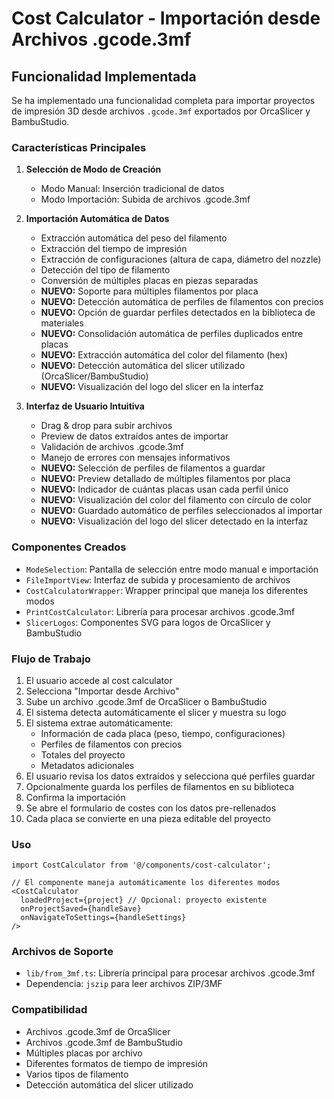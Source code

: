 # Cost Calculator - Importación desde Archivos .gcode.3mf

## Funcionalidad Implementada

Se ha implementado una funcionalidad completa para importar proyectos de impresión 3D desde archivos `.gcode.3mf` exportados por OrcaSlicer y BambuStudio.

### Características Principales

1. **Selección de Modo de Creación**
   - Modo Manual: Inserción tradicional de datos
   - Modo Importación: Subida de archivos .gcode.3mf

2. **Importación Automática de Datos**
   - Extracción automática del peso del filamento
   - Extracción del tiempo de impresión
   - Extracción de configuraciones (altura de capa, diámetro del nozzle)
   - Detección del tipo de filamento
   - Conversión de múltiples placas en piezas separadas
   - **NUEVO:** Soporte para múltiples filamentos por placa
   - **NUEVO:** Detección automática de perfiles de filamentos con precios
   - **NUEVO:** Opción de guardar perfiles detectados en la biblioteca de materiales
   - **NUEVO:** Consolidación automática de perfiles duplicados entre placas
   - **NUEVO:** Extracción automática del color del filamento (hex)
   - **NUEVO:** Detección automática del slicer utilizado (OrcaSlicer/BambuStudio)
   - **NUEVO:** Visualización del logo del slicer en la interfaz

3. **Interfaz de Usuario Intuitiva**
   - Drag & drop para subir archivos
   - Preview de datos extraídos antes de importar
   - Validación de archivos .gcode.3mf
   - Manejo de errores con mensajes informativos
   - **NUEVO:** Selección de perfiles de filamentos a guardar
   - **NUEVO:** Preview detallado de múltiples filamentos por placa
   - **NUEVO:** Indicador de cuántas placas usan cada perfil único
   - **NUEVO:** Visualización del color del filamento con círculo de color
   - **NUEVO:** Guardado automático de perfiles seleccionados al importar
   - **NUEVO:** Visualización del logo del slicer detectado en la interfaz

### Componentes Creados

- `ModeSelection`: Pantalla de selección entre modo manual e importación
- `FileImportView`: Interfaz de subida y procesamiento de archivos
- `CostCalculatorWrapper`: Wrapper principal que maneja los diferentes modos
- `PrintCostCalculator`: Librería para procesar archivos .gcode.3mf
- `SlicerLogos`: Componentes SVG para logos de OrcaSlicer y BambuStudio

### Flujo de Trabajo

1. El usuario accede al cost calculator
2. Selecciona "Importar desde Archivo"
3. Sube un archivo .gcode.3mf de OrcaSlicer o BambuStudio
4. El sistema detecta automáticamente el slicer y muestra su logo
5. El sistema extrae automáticamente:
   - Información de cada placa (peso, tiempo, configuraciones)
   - Perfiles de filamentos con precios
   - Totales del proyecto
   - Metadatos adicionales
6. El usuario revisa los datos extraídos y selecciona qué perfiles guardar
7. Opcionalmente guarda los perfiles de filamentos en su biblioteca
8. Confirma la importación
9. Se abre el formulario de costes con los datos pre-rellenados
10. Cada placa se convierte en una pieza editable del proyecto

### Uso

```tsx
import CostCalculator from '@/components/cost-calculator';

// El componente maneja automáticamente los diferentes modos
<CostCalculator
  loadedProject={project} // Opcional: proyecto existente
  onProjectSaved={handleSave}
  onNavigateToSettings={handleSettings}
/>
```

### Archivos de Soporte

- `lib/from_3mf.ts`: Librería principal para procesar archivos .gcode.3mf
- Dependencia: `jszip` para leer archivos ZIP/3MF

### Compatibilidad

- Archivos .gcode.3mf de OrcaSlicer
- Archivos .gcode.3mf de BambuStudio
- Múltiples placas por archivo
- Diferentes formatos de tiempo de impresión
- Varios tipos de filamento
- Detección automática del slicer utilizado
